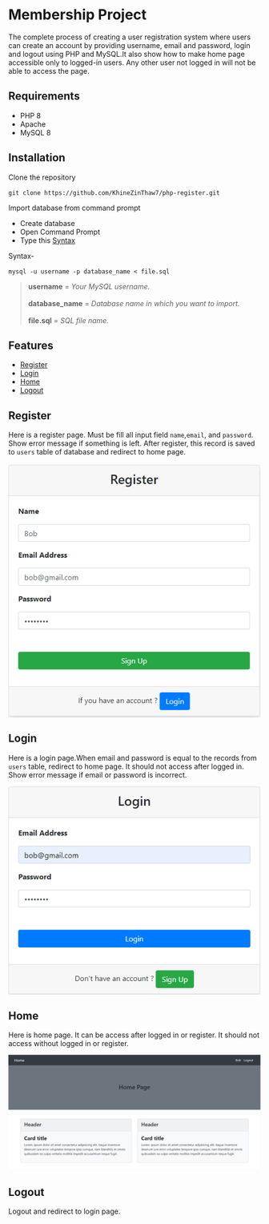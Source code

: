 # Membership Project
The complete process of creating a user registration system where users can create an account by providing username, email and password, login and logout using PHP and MySQL.It also show how to make home page accessible only to logged-in users. Any other user not logged in will not be able to access the page.

## Requirements

- PHP 8
- Apache 
- MySQL 8

## Installation

Clone the repository
```
git clone https://github.com/KhineZinThaw7/php-register.git
```

Import database from command prompt

- Create database 
- Open Command Prompt
- Type this [Syntax](#syntax)

Syntax-

```
mysql -u username -p database_name < file.sql
```

>**username** = *Your MySQL username.*<br /><br />
**database_name** = *Database name in which you want to import.*<br /><br />
**file.sql** = *SQL file name.*

## Features

- [Register](#register)
- [Login](#login)
- [Home](#home)
- [Logout](#logout)

## Register
Here is a register page. Must be fill all input field `name`,`email`, and `password`. Show error message if something is left. After register, this record is saved to `users` table of database and redirect to home page.
    
<img src="./images/register.png" alt="Register Image" align="center">


## Login

Here is a login page.When email and password is equal to the records from `users` table, redirect to home page. It should not access after logged in. Show error message if email or password is incorrect. 

<img src="./images/login.png" alt="Register Image" align="center">

## Home

Here is home page. It can be access after logged in or register. It should not access without logged in or register.

![Homepage Image](./images/home_page.png)

## Logout

Logout and redirect to login page.
